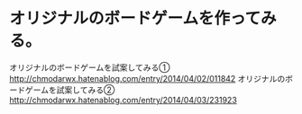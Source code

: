 オリジナルのボードゲームを作ってみる。
===========

オリジナルのボードゲームを試案してみる①
http://chmodarwx.hatenablog.com/entry/2014/04/02/011842
オリジナルのボードゲームを試案してみる②
http://chmodarwx.hatenablog.com/entry/2014/04/03/231923